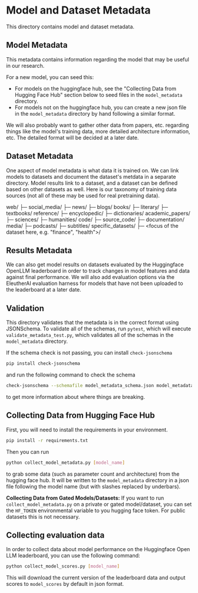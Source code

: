 # Model and Dataset Metadata

This directory contains model and dataset metadata.

## Model Metadata

This metadata contains information regarding the model that may be useful in our research.

For a new model, you can seed this:

* For models on the huggingface hub, see the "Collecting Data from Hugging Face Hub" section below
  to seed files in the `model_metadata` directory.
* For models not on the huggingface hub, you can create a new json file in the `model_metadata`
  directory by hand following a similar format.

We will also probably want to gather other data from papers, etc. regarding things
like the model's training data, more detailed architecture information, etc.
The detailed format will be decided at a later date.

## Dataset Metadata

One aspect of model metadata is what data it is trained on. We can link models to datasets
and document the dataset's metdata in a separate directory. Model results link to a dataset, and a dataset can be defined based on other datasets as well. Here is our taxonomy of training data sources (not all of these may be used for real pretraining data).

web/
├─ social_media/
├─ news/
├─ blogs/
books/
├─ literary/
├─ textbooks/
reference/
├─ encyclopedic/
├─ dictionaries/
academic_papers/
├─ sciences/
├─ humanities/
code/
├─ source_code/
├─ documentation/
media/
├─ podcasts/
├─ subtitles/
specific_datasets/
├─ <focus of the dataset here, e.g. "finance", "health">/


## Results Metadata

We can also get model results on datasets evaluated by the Huggingface OpenLLM leaderboard in order to track changes in model features and data against final performance. We will also add evaluation options via the EleutherAI evaluation harness for models that have not been uploaded to the leaderboard at a later date.

## Validation

This directory validates that the metadata is in the correct format using JSONSchema. To validate all of the schemas, run `pytest`, which will execute `validate_metadata_test.py`, which validates all of the schemas in the `model_metadata` directory.

If the schema check is not passing, you can install `check-jsonschema`

```bash
pip install check-jsonschema
```

and run the following command to check the schema

```bash
check-jsonschema --schemafile model_metadata_schema.json model_metadata/*.json
```

to get more information about where things are breaking.

## Collecting Data from Hugging Face Hub

First, you will need to install the requirements in your environment.

```bash
pip install -r requirements.txt
```

Then you can run

```bash
python collect_model_metadata.py [model_name]
```

to grab some data (such as parameter count and architecture) from the hugging face hub.
It will be written to the `model_metadata` directory in a json file following the model name
(but with slashes replaced by underbars).

**Collecting Data from Gated Models/Datasets:**
If you want to run `collect_model_metadata.py` on a private or gated model/dataset, you can
set the `HF_TOKEN` environmental variable to you hugging face token. For public datasets this
is not necessary.

## Collecting evaluation data

In order to collect data about model performance on the Huggingface Open LLM leaderboard, you can use
the following command:

```bash
python collect_model_scores.py [model_name]
```

This will download the current version of the leaderboard data and output scores to `model_scores` by default in json format.
